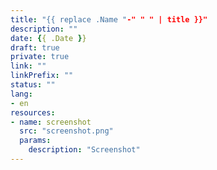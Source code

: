```yaml
---
title: "{{ replace .Name "-" " " | title }}"
description: ""
date: {{ .Date }}
draft: true
private: true
link: ""
linkPrefix: ""
status: ""
lang:
- en
resources:
- name: screenshot
  src: "screenshot.png"
  params:
    description: "Screenshot"
---
```

